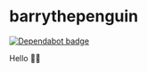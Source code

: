 # barrythepenguin

[![Dependabot badge](https://badgen.net/dependabot/BarryThePenguin/jonno.dev/?icon=dependabot)](https://dependabot.com/)

Hello 👋🏻
